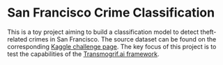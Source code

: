 # San Francisco Crime Classification

This is a toy project aiming to build a classification model to detect theft-related crimes in San Francisco. The source dataset can be found on the corresponding [Kaggle challenge page](https://www.kaggle.com/c/sf-crime/data). The key focus of this project is to test the capabilities of the [Transmogrif.ai framework](https://transmogrif.ai/).